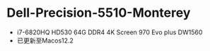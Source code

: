 # Dell-Precision-5510-Monterey

* i7-6820HQ HD530 64G DDR4 4K Screen 970 Evo plus  DW1560
* 已更新至Macos12.2 

